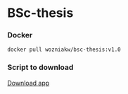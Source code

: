 # BSc-thesis


### Docker
```docker pull wozniakw/bsc-thesis:v1.0```

### Script to download
[Download app](https://github.com/wozniakw2002/BSc-thesis/blob/main/app.cmd)

